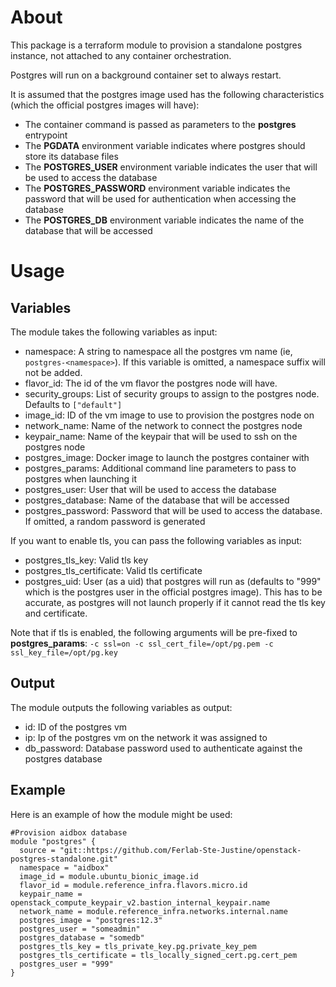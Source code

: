 # About

This package is a terraform module to provision a standalone postgres instance, not attached to any container orchestration.

Postgres will run on a background container set to always restart.

It is assumed that the postgres image used has the following characteristics (which the official postgres images will have):

- The container command is passed as parameters to the **postgres** entrypoint
- The **PGDATA** environment variable indicates where postgres should store its database files
- The **POSTGRES_USER** environment variable indicates the user that will be used to access the database
- The **POSTGRES_PASSWORD** environment variable indicates the password that will be used for authentication when accessing the database
- The **POSTGRES_DB** environment variable indicates the name of the database that will be accessed

# Usage

## Variables

The module takes the following variables as input:

- namespace: A string to namespace all the postgres vm name (ie, `postgres-<namespace>`). If this variable is omitted, a namespace suffix will not be added.
- flavor_id: The id of the vm flavor the postgres node will have.
- security_groups: List of security groups to assign to the postgres node. Defaults to `["default"]`
- image_id: ID of the vm image to use to provision the postgres node on
- network_name: Name of the network to connect the postgres node
- keypair_name: Name of the keypair that will be used to ssh on the postgres node
- postgres_image: Docker image to launch the postgres container with
- postgres_params: Additional command line parameters to pass to postgres when launching it
- postgres_user: User that will be used to access the database
- postgres_database: Name of the database that will be accessed
- postgres_password: Password that will be used to access the database. If omitted, a random password is generated

If you want to enable tls, you can pass the following variables as input:
- postgres_tls_key: Valid tls key
- postgres_tls_certificate: Valid tls certificate
- postgres_uid: User (as a uid) that postgres will run as (defaults to "999" which is the postgres user in the official postgres image). This has to be accurate, as postgres will not launch properly if it cannot read the tls key and certificate.

Note that if tls is enabled, the following arguments will be pre-fixed to **postgres_params**: ```-c ssl=on -c ssl_cert_file=/opt/pg.pem -c ssl_key_file=/opt/pg.key```

## Output

The module outputs the following variables as output:
- id: ID of the postgres vm
- ip: Ip of the postgres vm on the network it was assigned to
- db_password: Database password used to authenticate against the postgres database

## Example

Here is an example of how the module might be used:

```
#Provision aidbox database
module "postgres" {
  source = "git::https://github.com/Ferlab-Ste-Justine/openstack-postgres-standalone.git"
  namespace = "aidbox"
  image_id = module.ubuntu_bionic_image.id
  flavor_id = module.reference_infra.flavors.micro.id
  keypair_name = openstack_compute_keypair_v2.bastion_internal_keypair.name
  network_name = module.reference_infra.networks.internal.name
  postgres_image = "postgres:12.3"
  postgres_user = "someadmin"
  postgres_database = "somedb"
  postgres_tls_key = tls_private_key.pg.private_key_pem
  postgres_tls_certificate = tls_locally_signed_cert.pg.cert_pem
  postgres_user = "999"
}
```